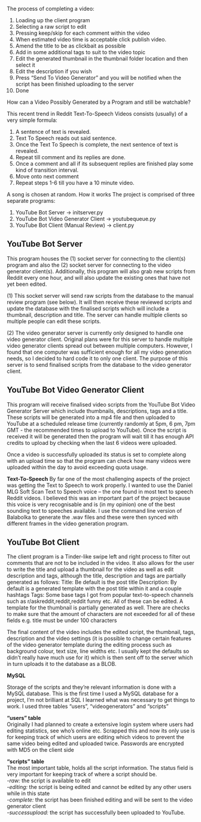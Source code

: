 The process of completing a video:

1.	Loading up the client program
2.	Selecting a raw script to edit
3.	Pressing keep/skip for each comment within the video
4.	When estimated video time is acceptable click publish video.
5.	Amend the title to be as clickbait as possible
6.	Add in some additional tags to suit to the video topic
7.	Edit the generated thumbnail in the thumbnail folder location and then select it
8.	Edit the description if you wish
9.	Press “Send To Video Generator” and you will be notified when the script has been finished uploading to the server
10.	Done 


How can a Video Possibly Generated by a Program and still be watchable?

This recent trend in Reddit Text-To-Speech Videos consists (usually) of a very simple formula:

1.  A sentence of text is revealed.
2.  Text To Speech reads out said sentence.
3.  Once the Text To Speech is complete, the next sentence of text is revealed.
4.  Repeat till comment and its replies are done.
5.  Once a comment and all if its subsequent replies are finished play some kind of transition interval.
6.  Move onto next comment
7.  Repeat steps 1-6 till you have a 10 minute video.

A song is chosen at random. 
How it works
The project is comprised of three separate programs:


1.  YouTube Bot Server -> initserver.py
2.  YouTube Bot Video Generator Client -> youtubequeue.py
3.  YouTube Bot Client (Manual Review) -> client.py

<h2>YouTube Bot Server</h2>

This program houses the (1) socket server for connecting to the client(s) program and also the (2) socket server for connecting to the video generator client(s). Additionally, this program will also grab new scripts from Reddit every one hour, and will also update the existing ones that have not yet been edited.

(1)	This socket server will send raw scripts from the database to the manual review program (see below). It will then receive these reviewed scripts and update the database with the finalised scripts which will include a thumbnail, description and title. The server can handle multiple clients so multiple people can edit these scripts.

(2)	The video generator server is currently only designed to handle one video generator client. Original plans were for this server to handle multiple video generator clients spread out between multiple computers. However, I found that one computer was sufficient enough for all my video generation needs, so I decided to hard code it to only one client. The purpose of this server is to send finalised scripts from the database to the video generator client.

<h2>YouTube Bot Video Generator Client</h2>

This program will receive finalised video scripts from the YouTube Bot Video Generator Server which include thumbnails, descriptions, tags and a title. These scripts will be generated into a mp4 file and then uploaded to YouTube at a scheduled release time (currently randomly at 5pm, 6 pm, 7pm GMT - the recommended times to upload to YouTube). Once the script is received it will be generated then the program will wait till it has enough API credits to upload by checking when the last 6 videos were uploaded. 

Once a video is successfully uploaded its status is set to complete along with an upload time so that the program can check how many videos were uploaded within the day to avoid exceeding quota usage. 

**Text-To-Speech**
By far one of the most challenging aspects of the project was getting the Text to Speech to work properly. I wanted to use the Daniel MLG Soft Scan Text to Speech voice – the one found in most text to speech Reddit videos. I believed this was an important part of the project because this voice is very recognisable and is (in my opinion) one of the best sounding text to speeches available.
I use the command line version of Balabolka to generate the .wav files and these were then synced with different frames in the video generation program.

<h2>YouTube Bot Client</h2>

The client program is a Tinder-like swipe left and right process to filter out comments that are not to be included in the video. It also allows for the user to write the title and upload a thumbnail for the video as well as edit description and tags, although the title, description and tags are partially generated as follows:
Title: Be default is the post title
Description: By default is a generated template with the post title within it and a couple hashtags
Tags: Some base tags I got from popular text-to-speech channels such as r/askreddit,reddit,reddit funny etc.
All of these can be edited. A template for the thumbnail is partially generated as well. There are checks to make sure that the amount of characters are not exceeded for all of these fields e.g. title must be under 100 characters

The final content of the video includes the edited script, the thumbnail, tags, description and the video settings (it is possible to change certain features of the video generator template during the editing process such as background colour, text size, line widths etc. I usually kept the defaults so didn’t really have much use for it) which is then sent off to the server which in turn uploads it to the database as a BLOB.

**MySQL**

Storage of the scripts and they’re relevant information is done with a MySQL database. This is the first time I used a MySQL database for a project, I’m not brilliant at SQL I learned what was necessary to get things to work. I used three tables “users”, “videogenerators” and “scripts”<br>

**“users” table**<br>
Originally I had planned to create a extensive login system where users had editing statistics, see who’s online etc. Scrapped this and now its only use is for keeping track of which users are editing which videos to prevent the same video being edited and uploaded twice. Passwords are encrypted with MD5 on the client side

**“scripts” table**<br>
The most important table, holds all the script information. The status field is very important for keeping track of where a script should be.
<br>*-raw:* the script is available to edit
<br>*-editing:* the script is being edited and cannot be edited by any other users while in this state
<br>*-complete:* the script has been finished editing and will be sent to the video generator client 
<br>*-successupload:* the script has successfully been uploaded to YouTube.






